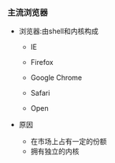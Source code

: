 ### 主流浏览器

* 浏览器:由shell和内核构成

  * IE

  * Firefox
  * Google Chrome
  * Safari
  * Open

* 原因
  * 在市场上占有一定的份额
  * 拥有独立的内核



